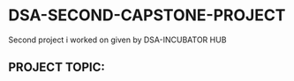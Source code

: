 # DSA-SECOND-CAPSTONE-PROJECT
Second project i worked on given by DSA-INCUBATOR HUB

## PROJECT TOPIC: 
